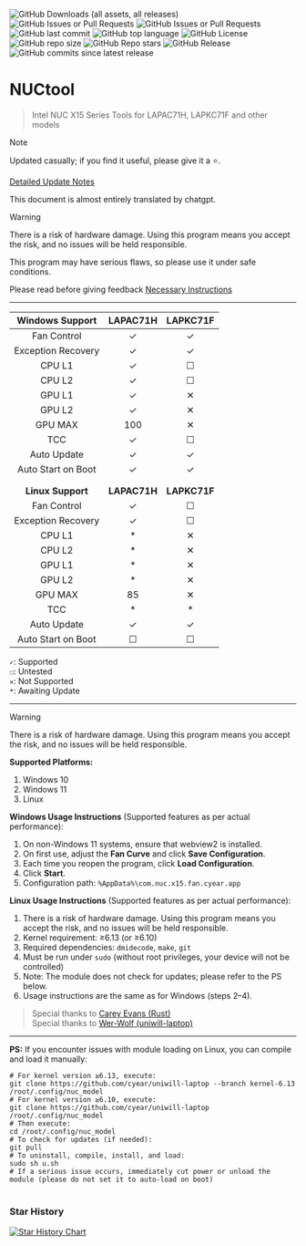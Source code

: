 ![GitHub Downloads (all assets, all releases)](https://img.shields.io/github/downloads/cyear/NUCtool/total?style=for-the-badge)
![GitHub Issues or Pull Requests](https://img.shields.io/github/issues/cyear/NUCtool?style=for-the-badge)
![GitHub Issues or Pull Requests](https://img.shields.io/github/issues-closed/cyear/NUCtool?style=for-the-badge)
![GitHub last commit](https://img.shields.io/github/last-commit/cyear/NUCtool?style=for-the-badge)
![GitHub top language](https://img.shields.io/github/languages/top/cyear/NUCtool?style=for-the-badge)
![GitHub License](https://img.shields.io/github/license/cyear/NUCtool?style=for-the-badge)
![GitHub repo size](https://img.shields.io/github/repo-size/cyear/NUCtool?style=for-the-badge)
![GitHub Repo stars](https://img.shields.io/github/stars/cyear/NUCtool?style=for-the-badge)
![GitHub Release](https://img.shields.io/github/v/release/cyear/NUCtool?style=for-the-badge)
![GitHub commits since latest release](https://img.shields.io/github/commits-since/cyear/NUCtool/latest?style=for-the-badge)

# NUCtool

> Intel NUC X15 Series Tools for LAPAC71H, LAPKC71F and other models

> [!NOTE]  
> Updated casually; if you find it useful, please give it a ⭐.  
>  
> [Detailed Update Notes](./assets/NUCtoolChange.md)
>
> This document is almost entirely translated by chatgpt.

> [!WARNING]  
> There is a risk of hardware damage. Using this program means you accept the risk, and no issues will be held responsible.  
>  
> This program may have serious flaws, so please use it under safe conditions.  
>  
> Please read before giving feedback [Necessary Instructions](assets/分析.md)

---

| **Windows Support** | **LAPAC71H** | **LAPKC71F** |
|:-------------------:|:------------:|:------------:|
| Fan Control         | ✓            | ✓            |
| Exception Recovery  | ✓            | ✓            |
| CPU L1              | ✓            | ☐            |
| CPU L2              | ✓            | ☐            |
| GPU L1              | ✓            | ✕            |
| GPU L2              | ✓            | ✕            |
| GPU MAX             | 100          | ✕            |
| TCC                 | ✓            | ☐            |
| Auto Update         | ✓            | ✓            |
| Auto Start on Boot  | ✓            | ✓            |
|                     |              |              |
|                     |              |              |
| **Linux Support**   | **LAPAC71H** | **LAPKC71F** |
| Fan Control         | ✓            | ☐            |
| Exception Recovery  | ✓            | ☐            |
| CPU L1              | *            | ✕            |
| CPU L2              | *            | ✕            |
| GPU L1              | *            | ✕            |
| GPU L2              | *            | ✕            |
| GPU MAX             | 85           | ✕            |
| TCC                 | *            | *            |
| Auto Update         | ✓            | ✓            |
| Auto Start on Boot  | ☐            | ☐            |

`✓`: Supported  
`☐`: Untested  
`✕`: Not Supported  
`*`: Awaiting Update

---

> [!WARNING]  
> There is a risk of hardware damage. Using this program means you accept the risk, and no issues will be held responsible.
>
> **Supported Platforms:**
>
> 1. Windows 10
> 2. Windows 11
> 3. Linux
>
> **Windows Usage Instructions** (Supported features as per actual performance):
> 1. On non-Windows 11 systems, ensure that webview2 is installed.
> 2. On first use, adjust the **Fan Curve** and click **Save Configuration**.
> 3. Each time you reopen the program, click **Load Configuration**.
> 4. Click **Start**.
> 5. Configuration path: `%AppData%\com.nuc.x15.fan.cyear.app`
>
> **Linux Usage Instructions** (Supported features as per actual performance):
> 1. There is a risk of hardware damage. Using this program means you accept the risk, and no issues will be held responsible.
> 2. Kernel requirement: ≥6.13 (or ≥6.10)
> 3. Required dependencies: `dmidecode`, `make`, `git`
> 4. Must be run under `sudo` (without root privileges, your device will not be controlled)
> 5. Note: The module does not check for updates; please refer to the PS below.
> 6. Usage instructions are the same as for Windows (steps 2–4).

> Special thanks to [Carey Evans (Rust)](https://users.rust-lang.org/u/carey/summary)  
> Special thanks to [Wer-Wolf (uniwill-laptop)](https://github.com/Wer-Wolf/uniwill-laptop)

---

**PS:** If you encounter issues with module loading on Linux, you can compile and load it manually:

```shell
# For kernel version ≥6.13, execute:
git clone https://github.com/cyear/uniwill-laptop --branch kernel-6.13 /root/.config/nuc_model
# For kernel version ≥6.10, execute:
git clone https://github.com/cyear/uniwill-laptop /root/.config/nuc_model
# Then execute:
cd /root/.config/nuc_model
# To check for updates (if needed):
git pull
# To uninstall, compile, install, and load:
sudo sh u.sh
# If a serious issue occurs, immediately cut power or unload the module (please do not set it to auto-load on boot)
```

# 
### Star History

[![Star History Chart](https://api.star-history.com/svg?repos=cyear/NUCtool&type=Timeline)](https://star-history.com/#cyear/NUCtool&Timeline)
